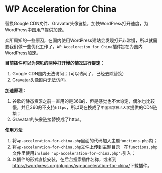 WP Acceleration for China
=========================

替换Google CDN文件、Gravatar头像链接，加快WordPress打开速度，为WordPress中国用户提供加速。

众所周知的一些原因，在国内使用WordPress建站会发现打开非常慢，所以就需要我们做一些优化工作了，`WP Acceleration for China`插件旨在为国内WordPress加速。

**目前插件可以为常见的两种打开慢的情况进行提速：**

1. Google CDN国内无法访问；（可以访问了，已经去除替换）
2. Gravatar头像国内无法访问。

**加速原理：**

1. 谷歌的静态资源之前一直用的是360的，但是感觉也不太稳定，偶尔也比较慢，并且360的不支持`https`，所以现在换成了`中国科学技术大学`提供的CDN链接；
2. Gravatar的头像链接替换成了https。

**使用方法**

1. 将`wp-acceleration-for-china.php`里面的代码加入主题`functions.php`内；
2. 将`wp-acceleration-for-china.php`文件上传到主题目录，在`functions.php`文件里使用`include 'wp-acceleration-for-china.php';`引入；
3. 以插件的形式直接安装，在后台搜索插件名称，或者到<a target="_blank" href="https://wordpress.org/plugins/wp-acceleration-for-china/">https://wordpress.org/plugins/wp-acceleration-for-china/</a>下载插件。

